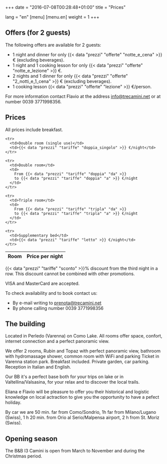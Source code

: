 +++
date = "2016-07-08T00:28:48+01:00"
title = "Prices"

lang = "en"
[menu]
  [menu.en]
    weight = 1
+++


Offers (for 2 guests)
---------------------
The following offers are available for 2 guests:

 * 1 night and dinner for only
   {{< data "prezzi" "offerte" "notte_e_cena" >}}
   € (excluding beverages).
 * 1 night and 1 cooking lesson for only
   {{< data "prezzi" "offerte" "notte_e_lezione" >}} €.
 * 2 nights and 1 dinner for only
   {{< data "prezzi" "offerte" "2_notti_e_1_cena" >}}
   € (excluding beverages).
 * 1 cooking lesson
   {{< data "prezzi" "offerte" "lezione" >}}
   €/person.

For more information contact Flavio at the address
[info@trecamini.net](info@trecamini.net) or at number 0039 3771998356.


Prices
------
All prices include breakfast.

<table class="table table-striped">
  <thead>
    <tr>
      <th>Room</th>
      <th>Price per night</th>
    </tr>
  </thead>
  <tbody>

    <tr>
      <td>Double room (single use)</td>
      <td>{{< data "prezzi" "tariffe" "doppia_singolo" >}} €/night</td>
    </tr>

    <tr>
      <td>Double room</td>
      <td>
        From {{< data "prezzi" "tariffe" "doppia" "da" >}}
        to {{< data "prezzi" "tariffe" "doppia" "a" >}} €/night
      </td>
    </tr>

    <tr>
      <td>Triple room</td>
      <td>
        From {{< data "prezzi" "tariffe" "tripla" "da" >}}
        to {{< data "prezzi" "tariffe" "tripla" "a" >}} €/night
      </td>
    </tr>

    <tr>
      <td>Supplementary bed</td>
      <td>{{< data "prezzi" "tariffe" "letto" >}} €/night</td>
    </tr>

  </tbody>
</table>

{{< data "prezzi" "tariffe" "sconto" >}}% discount from the third night in a row.
This discount cannot be combined with other promotions.

VISA and MasterCard are accepted.

To check availability and to book contact us:

  * By e-mail writing to [prenota@trecamini.net](mailto:prenota@trecamini.net)
  * By phone calling number 0039 3771998356


The building
------------
Located in Perledo (Varenna) on Como Lake.
All rooms offer space, confort, internet connection and a
perfect panoramic view.

We offer 2 rooms, Rubin and Topaz with perfect panoramic view, bathroom with
hydromassage shower, common room with WiFi and parking Ticket in Varenna
station park. Breakfast included. Private garden, car parking. 
Reception in Italian and English.

Our BB it's a perfect base both for your trips on lake or in
Valtellina/Valsasina, for your relax and to discover the local trails.

Eliana e Flavio will be pleasure to offer you their historical and logistic
knowledge on local actraction to give you the opportunity to have a pefect
holiday.

By car we are 50 min. far from Como/Sondrio, 1h far from Milano/Lugano (Swiss),
1 h 20 min. from Orio al Serio/Malpensa airport, 2 h from St. Moriz (Swiss).


Opening season
--------------
The B&B I3 Camini is open from March to November and during the Christmas period.
